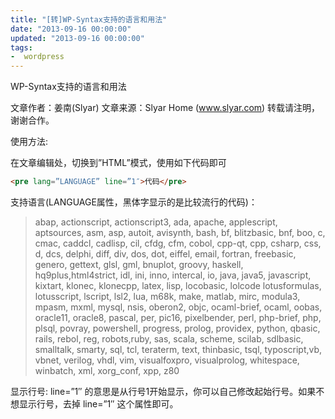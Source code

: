```yaml
---
title: "[转]WP-Syntax支持的语言和用法"
date: "2013-09-16 00:00:00"
updated: "2013-09-16 00:00:00"
tags:
-  wordpress
---
```



WP-Syntax支持的语言和用法

[](/notename/ "archive 20130916")

文章作者：姜南(Slyar) 文章来源：Slyar Home (www.slyar.com) 转载请注明，谢谢合作。

使用方法:

在文章编辑处，切换到”HTML”模式，使用如下代码即可

```html
<pre lang=”LANGUAGE” line=”1″>代码</pre>
```

支持语言(LANGUAGE属性，黑体字显示的是比较流行的代码)：

> abap, actionscript, actionscript3, ada, apache, applescript, aptsources, asm, asp, autoit, avisynth, bash, bf, blitzbasic, bnf, boo, c, cmac, caddcl, cadlisp, cil, cfdg, cfm, cobol, cpp-qt, cpp, csharp, css, d, dcs, delphi, diff, div, dos, dot, eiffel, email, fortran, freebasic, genero, gettext, glsl, gml, bnuplot, groovy, haskell, hq9plus,html4strict, idl, ini, inno, intercal, io, java, java5, javascript, kixtart, klonec, klonecpp, latex, lisp, locobasic, lolcode lotusformulas, lotusscript, lscript, lsl2, lua, m68k, make, matlab, mirc, modula3, mpasm, mxml, mysql, nsis, oberon2, objc, ocaml-brief, ocaml, oobas, oracle11, oracle8, pascal, per, pic16, pixelbender, perl, php-brief, php, plsql, povray, powershell, progress, prolog, providex, python, qbasic, rails, rebol, reg, robots,ruby, sas, scala, scheme, scilab, sdlbasic, smalltalk, smarty, sql, tcl, teraterm, text, thinbasic, tsql, typoscript,vb, vbnet, verilog, vhdl, vim, visualfoxpro, visualprolog, whitespace, winbatch, xml, xorg_conf, xpp, z80

显示行号: line=”1″  的意思是从行号1开始显示，你可以自己修改起始行号。如果不想显示行号，去掉 line=”1″ 这个属性即可。
